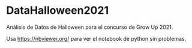 # DataHalloween2021
Análisis de Datos de Halloween para el concurso de Grow Up 2021.

Usa https://nbviewer.org/ para ver el notebook de python sin problemas.
